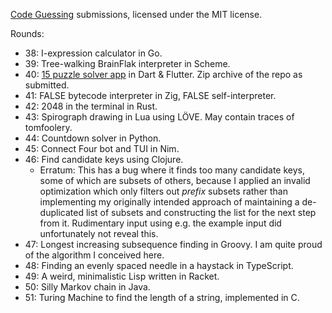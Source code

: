 [Code Guessing](https://cg.esolangs.gay/) submissions, licensed under the MIT license.

Rounds:

* 38: I-expression calculator in Go.
* 39: Tree-walking BrainFlak interpreter in Scheme.
* 40: [15 puzzle solver app](https://github.com/appgurueu/15) in Dart & Flutter. Zip archive of the repo as submitted.
* 41: FALSE bytecode interpreter in Zig, FALSE self-interpreter.
* 42: 2048 in the terminal in Rust.
* 43: Spirograph drawing in Lua using LÖVE. May contain traces of tomfoolery.
* 44: Countdown solver in Python.
* 45: Connect Four bot and TUI in Nim.
* 46: Find candidate keys using Clojure.
	* Erratum: This has a bug where it finds too many candidate keys,
	  some of which are subsets of others, because I applied
	  an invalid optimization which only filters out *prefix* subsets
	  rather than implementing my originally intended approach
	  of maintaining a de-duplicated list of subsets
	  and constructing the list for the next step from it.
	  Rudimentary input using e.g. the example input
	  did unfortunately not reveal this.
* 47: Longest increasing subsequence finding in Groovy.
      I am quite proud of the algorithm I conceived here.
* 48: Finding an evenly spaced needle in a haystack in TypeScript.
* 49: A weird, minimalistic Lisp written in Racket.
* 50: Silly Markov chain in Java.
* 51: Turing Machine to find the length of a string, implemented in C.
